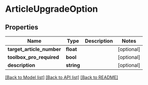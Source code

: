 # ArticleUpgradeOption

## Properties
Name | Type | Description | Notes
------------ | ------------- | ------------- | -------------
**target_article_number** | **float** |  | [optional] 
**toolbox_pro_required** | **bool** |  | [optional] 
**description** | **string** |  | [optional] 

[[Back to Model list]](../README.md#documentation-for-models) [[Back to API list]](../README.md#documentation-for-api-endpoints) [[Back to README]](../README.md)


